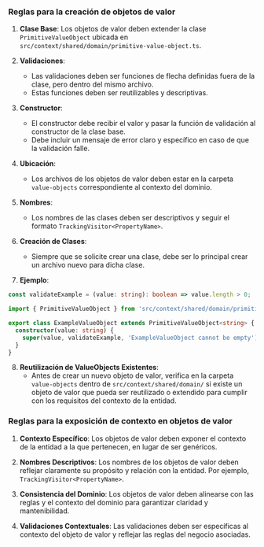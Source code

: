 ### Reglas para la creación de objetos de valor

1. **Clase Base**: Los objetos de valor deben extender la clase `PrimitiveValueObject` ubicada en `src/context/shared/domain/primitive-value-object.ts`.

2. **Validaciones**:
   - Las validaciones deben ser funciones de flecha definidas fuera de la clase, pero dentro del mismo archivo.
   - Estas funciones deben ser reutilizables y descriptivas.

3. **Constructor**:
   - El constructor debe recibir el valor y pasar la función de validación al constructor de la clase base.
   - Debe incluir un mensaje de error claro y específico en caso de que la validación falle.

4. **Ubicación**:
   - Los archivos de los objetos de valor deben estar en la carpeta `value-objects` correspondiente al contexto del dominio.

5. **Nombres**:
   - Los nombres de las clases deben ser descriptivos y seguir el formato `TrackingVisitor<PropertyName>`.

6. **Creación de Clases**:
   - Siempre que se solicite crear una clase, debe ser lo principal crear un archivo nuevo para dicha clase.

7. **Ejemplo**:
```typescript
const validateExample = (value: string): boolean => value.length > 0;

import { PrimitiveValueObject } from 'src/context/shared/domain/primitive-value-object';

export class ExampleValueObject extends PrimitiveValueObject<string> {
  constructor(value: string) {
    super(value, validateExample, 'ExampleValueObject cannot be empty');
  }
}
```

8. **Reutilización de ValueObjects Existentes**:
   - Antes de crear un nuevo objeto de valor, verifica en la carpeta `value-objects` dentro de `src/context/shared/domain/` si existe un objeto de valor que pueda ser reutilizado o extendido para cumplir con los requisitos del contexto de la entidad.

### Reglas para la exposición de contexto en objetos de valor

1. **Contexto Específico**: Los objetos de valor deben exponer el contexto de la entidad a la que pertenecen, en lugar de ser genéricos.

2. **Nombres Descriptivos**: Los nombres de los objetos de valor deben reflejar claramente su propósito y relación con la entidad. Por ejemplo, `TrackingVisitor<PropertyName>`.

3. **Consistencia del Dominio**: Los objetos de valor deben alinearse con las reglas y el contexto del dominio para garantizar claridad y mantenibilidad.

4. **Validaciones Contextuales**: Las validaciones deben ser específicas al contexto del objeto de valor y reflejar las reglas del negocio asociadas.